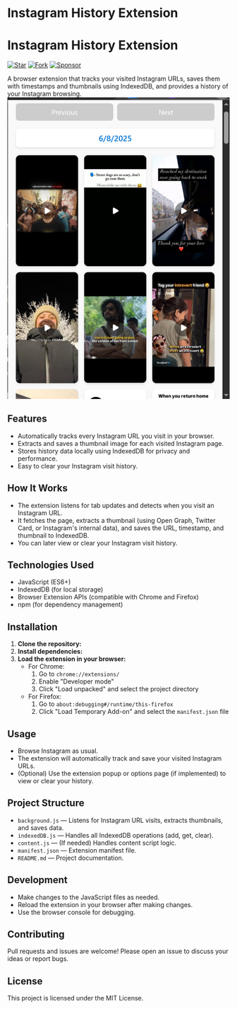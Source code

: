 # Instagram History Extension
# Instagram History Extension

[![Star](https://img.shields.io/github/stars/GauravScripts/Instagram-History-Extension?style=social)](https://github.com/GauravScripts/Instagram-History-Extension/stargazers)
[![Fork](https://img.shields.io/github/forks/GauravScripts/Instagram-History-Extension?style=social)](https://github.com/GauravScripts/Instagram-History-Extension/fork)
[![Sponsor](https://img.shields.io/badge/Sponsor-❤-brightgreen)](https://github.com/sponsors/GauravScripts)

A browser extension that tracks your visited Instagram URLs, saves them with timestamps and thumbnails using IndexedDB, and provides a history of your Instagram browsing.
![img.png](img.png)

## Features

- Automatically tracks every Instagram URL you visit in your browser.
- Extracts and saves a thumbnail image for each visited Instagram page.
- Stores history data locally using IndexedDB for privacy and performance.
- Easy to clear your Instagram visit history.

## How It Works

- The extension listens for tab updates and detects when you visit an Instagram URL.
- It fetches the page, extracts a thumbnail (using Open Graph, Twitter Card, or Instagram's internal data), and saves the URL, timestamp, and thumbnail to IndexedDB.
- You can later view or clear your Instagram visit history.

## Technologies Used

- JavaScript (ES6+)
- IndexedDB (for local storage)
- Browser Extension APIs (compatible with Chrome and Firefox)
- npm (for dependency management)

## Installation

1. **Clone the repository:**
2. **Install dependencies:**
3. **Load the extension in your browser:**
   - For Chrome:
     1. Go to `chrome://extensions/`
     2. Enable "Developer mode"
     3. Click "Load unpacked" and select the project directory
   - For Firefox:
     1. Go to `about:debugging#/runtime/this-firefox`
     2. Click "Load Temporary Add-on" and select the `manifest.json` file

## Usage

- Browse Instagram as usual.
- The extension will automatically track and save your visited Instagram URLs.
- (Optional) Use the extension popup or options page (if implemented) to view or clear your history.

## Project Structure

- `background.js` — Listens for Instagram URL visits, extracts thumbnails, and saves data.
- `indexedDB.js` — Handles all IndexedDB operations (add, get, clear).
- `content.js` — (If needed) Handles content script logic.
- `manifest.json` — Extension manifest file.
- `README.md` — Project documentation.

## Development

- Make changes to the JavaScript files as needed.
- Reload the extension in your browser after making changes.
- Use the browser console for debugging.

## Contributing

Pull requests and issues are welcome! Please open an issue to discuss your ideas or report bugs.

## License

This project is licensed under the MIT License.